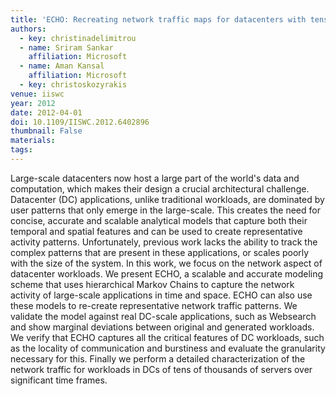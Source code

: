 ```yaml
---
title: 'ECHO: Recreating network traffic maps for datacenters with tens of thousands of servers'
authors:
  - key: christinadelimitrou
  - name: Sriram Sankar
    affiliation: Microsoft
  - name: Aman Kansal
    affiliation: Microsoft
  - key: christoskozyrakis
venue: iiswc
year: 2012
date: 2012-04-01
doi: 10.1109/IISWC.2012.6402896
thumbnail: False
materials:
tags:
---
```

Large-scale datacenters now host a large part of the world's data and computation, which makes their design a crucial architectural challenge. Datacenter (DC) applications, unlike traditional workloads, are dominated by user patterns that only emerge in the large-scale. This creates the need for concise, accurate and scalable analytical models that capture both their temporal and spatial features and can be used to create representative activity patterns. Unfortunately, previous work lacks the ability to track the complex patterns that are present in these applications, or scales poorly with the size of the system. In this work, we focus on the network aspect of datacenter workloads. We present ECHO, a scalable and accurate modeling scheme that uses hierarchical Markov Chains to capture the network activity of large-scale applications in time and space. ECHO can also use these models to re-create representative network traffic patterns. We validate the model against real DC-scale applications, such as Websearch and show marginal deviations between original and generated workloads. We verify that ECHO captures all the critical features of DC workloads, such as the locality of communication and burstiness and evaluate the granularity necessary for this. Finally we perform a detailed characterization of the network traffic for workloads in DCs of tens of thousands of servers over significant time frames.



